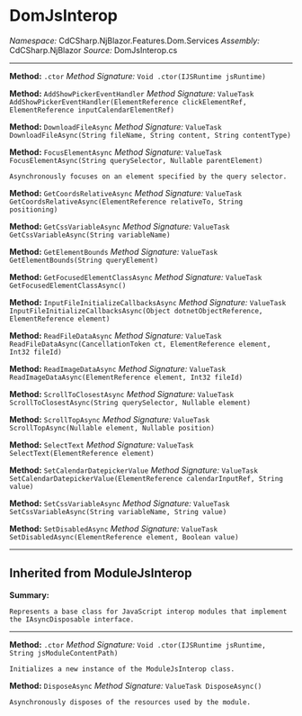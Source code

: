 # DomJsInterop

*Namespace:* CdCSharp.NjBlazor.Features.Dom.Services
*Assembly:* CdCSharp.NjBlazor
*Source:* DomJsInterop.cs


---

**Method:** `.ctor`
*Method Signature:* `Void .ctor(IJSRuntime jsRuntime)`


**Method:** `AddShowPickerEventHandler`
*Method Signature:* `ValueTask AddShowPickerEventHandler(ElementReference clickElementRef, ElementReference inputCalendarElementRef)`


**Method:** `DownloadFileAsync`
*Method Signature:* `ValueTask DownloadFileAsync(String fileName, String content, String contentType)`


**Method:** `FocusElementAsync`
*Method Signature:* `ValueTask FocusElementAsync(String querySelector, Nullable parentElement)`


    Asynchronously focuses on an element specified by the query selector.
    



**Method:** `GetCoordsRelativeAsync`
*Method Signature:* `ValueTask GetCoordsRelativeAsync(ElementReference relativeTo, String positioning)`


**Method:** `GetCssVariableAsync`
*Method Signature:* `ValueTask GetCssVariableAsync(String variableName)`


**Method:** `GetElementBounds`
*Method Signature:* `ValueTask GetElementBounds(String queryElement)`


**Method:** `GetFocusedElementClassAsync`
*Method Signature:* `ValueTask GetFocusedElementClassAsync()`


**Method:** `InputFileInitializeCallbacksAsync`
*Method Signature:* `ValueTask InputFileInitializeCallbacksAsync(Object dotnetObjectReference, ElementReference element)`


**Method:** `ReadFileDataAsync`
*Method Signature:* `ValueTask ReadFileDataAsync(CancellationToken ct, ElementReference element, Int32 fileId)`


**Method:** `ReadImageDataAsync`
*Method Signature:* `ValueTask ReadImageDataAsync(ElementReference element, Int32 fileId)`


**Method:** `ScrollToClosestAsync`
*Method Signature:* `ValueTask ScrollToClosestAsync(String querySelector, Nullable element)`


**Method:** `ScrollTopAsync`
*Method Signature:* `ValueTask ScrollTopAsync(Nullable element, Nullable position)`


**Method:** `SelectText`
*Method Signature:* `ValueTask SelectText(ElementReference element)`


**Method:** `SetCalendarDatepickerValue`
*Method Signature:* `ValueTask SetCalendarDatepickerValue(ElementReference calendarInputRef, String value)`


**Method:** `SetCssVariableAsync`
*Method Signature:* `ValueTask SetCssVariableAsync(String variableName, String value)`


**Method:** `SetDisabledAsync`
*Method Signature:* `ValueTask SetDisabledAsync(ElementReference element, Boolean value)`

---
## Inherited from ModuleJsInterop

**Summary:**

    Represents a base class for JavaScript interop modules that implement the IAsyncDisposable interface.
    
---

**Method:** `.ctor`
*Method Signature:* `Void .ctor(IJSRuntime jsRuntime, String jsModuleContentPath)`


    Initializes a new instance of the ModuleJsInterop class.
    



**Method:** `DisposeAsync`
*Method Signature:* `ValueTask DisposeAsync()`


    Asynchronously disposes of the resources used by the module.
    


